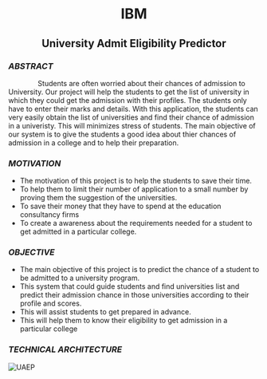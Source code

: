 <b><h1 align="center">IBM</h1></b>

<b><h2 align="center">University Admit Eligibility Predictor</h2></b>

<i><h3>ABSTRACT</h3></i>  
 
<p>&nbsp; &nbsp; &nbsp; &nbsp; &nbsp; &nbsp; &nbsp; &nbsp;Students are often worried about their chances of admission to University. Our project will help the students to get the list of university in which they could get the admission with their profiles. The students only have to enter their marks and details. With this application, the students can very easily obtain the list of universities and find their chance of admission in a univeristy. This will minimizes stress of students. The main objective of our system is to give the students a good idea about thier chances of admission in a college and to help their preparation.</p>  

<i><h3>MOTIVATION</h3></i>
<ul>
 <li>The motivation of this project is to help the students to save their time.
 <li>To help them to limit their number of application to a small number by proving them the suggestion of the universities.
 <li>To save their money that they have to spend at the education consultancy firms
 <li>To create a awareness about the requirements needed for a student to get admitted in a particular college.
</ul>

<i><h3>OBJECTIVE</h3></i>
<ul>
<li>The main objective of this project is to predict the chance of a student to be admitted to a university program.
<li>This system that could guide students and find universities list and predict their admission chance in those universities according to their profile and scores.
<li>This will assist students to get prepared in advance.
<li>This will help them to know their eligibility to get admission in a particular college
</ul>

<i><h3>TECHNICAL ARCHITECTURE</h3></i>
<p><img src="https://user-images.githubusercontent.com/83385932/193859998-6767979d-2394-4617-becb-62dfce3fd3ec.png" alt="UAEP"/></p>



